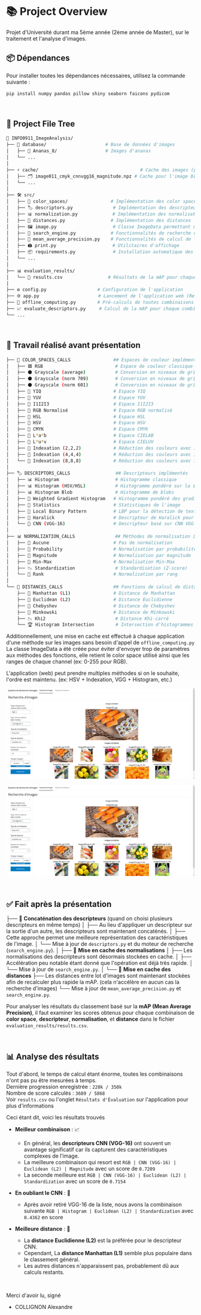 
# 📚 Project Overview
Projet d'Université durant ma 5ème année (2ème année de Master), sur le traitement et l'analyse d'images.


## 📦 Dépendances  
Pour installer toutes les dépendances nécessaires, utilisez la commande suivante :  

```bash
pip install numpy pandas pillow shiny seaborn faicons pydicom
```

<br>

## 🚀 Project File Tree
```bash
📂 INFO0911_ImageAnalysis/
├── 📸 database/                      # Base de données d'images
│   ├── 🍍 Ananas_8/                  # Images d'ananas
│   └── ...
│
├── ⚡ cache/                                      # Cache des images (par offline_computing.py, cache: 114 240 fichiers (30 Go))
│   ├── 🗂️ image011_cmyk_cnnvgg16_magnitude.npz	# Cache pour l'image 011 avec le color space cmyk, le descripteur vgg16 et la normalisation par magnitude
│   └── ...
│
├── 🛠️ src/
│   ├── 🎨 color_spaces/                # Implémentation des color spaces
│   ├── 🏷️ descriptors.py               # Implémentation des descripteurs
│   ├── 📊 normalization.py             # Implémentation des normalisations
│   ├── 📏 distances.py                 # Implémentation des distances
│   ├── 🖼️ image.py                     # Classe ImageData permettant de retenir plus d'informations sur les images (color space, etc.)
│   ├── 🔎 search_engine.py             # Fonctionnalités de recherche d'images
│   ├── 🎯 mean_average_precision.py    # Fonctionnalités de calcul de la mAP
│   ├── 🖨️ print.py                     # Utilitaires d'affichage
│   ├── 📦 requirements.py              # Installation automatique des dépendances lors de l'import (✅ compatible venv, ❌ incompatible uv)
│   └── ...
│
├── 📊 evaluation_results/
│   └── 📄 results.csv                 # Résultats de la mAP pour chaque combinaison de descripteurs et de normalisations
│
├── ⚙️ config.py                   # Configuration de l'application
├── 🌐 app.py                      # Lancement de l'application web (Recherche d'images et comparaison des méthodes)
├── 🚀 offline_computing.py        # Pré-calculs de toutes combinaisons de méthodes sur chaque image
├── 📈 evaluate_descriptors.py     # Calcul de la mAP pour chaque combinaison possible
└── ...
```

<br>

## 📌 Travail réalisé avant présentation
```bash
├── 🎨 COLOR_SPACES_CALLS                ## Espaces de couleur implémentés
│   ├── 🟥 RGB                           # Espace de couleur classique
│   ├── ⚫ Grayscale (average)           # Conversion en niveaux de gris (moyenne)
│   ├── ⚫ Grayscale (norm 709)          # Conversion en niveaux de gris (norme 709)
│   ├── ⚫ Grayscale (norm 601)          # Conversion en niveaux de gris (norme 601)
│   ├── 📏 YIQ                           # Espace YIQ
│   ├── 📏 YUV                           # Espace YUV
│   ├── 📏 I1I2I3                        # Espace I1I2I3
│   ├── 🎨 RGB Normalisé                 # Espace RGB normalisé
│   ├── 🎨 HSL                           # Espace HSL
│   ├── 🎨 HSV                           # Espace HSV
│   ├── 🎨 CMYK                          # Espace CMYK
│   ├── 🌈 L*a*b                         # Espace CIELAB
│   ├── 🌈 L*u*v                         # Espace CIELUV
│   ├── 🔢 Indexation (2,2,2)            # Réduction des couleurs avec indexation 2x2x2
│   ├── 🔢 Indexation (4,4,4)            # Réduction des couleurs avec indexation 4x4x4
│   └── 🔢 Indexation (8,8,8)            # Réduction des couleurs avec indexation 8x8x8
│
├── 🏷️ DESCRIPTORS_CALLS                 ## Descripteurs implémentés
│   ├── 📊 Histogram                     # Histogramme classique
│   ├── 📊 Histogram (HSV/HSL)           # Histogramme pondéré sur la saturation
│   ├── 📊 Histogram Blob                # Histogramme de blobs
│   ├── 🔀 Weighted Gradient Histogram   # Histogramme pondéré des gradients
│   ├── 🔬 Statistics                    # Statistiques de l'image
│   ├── 🔲 Local Binary Pattern          # LBP pour la détection de textures
│   ├── 🔬 Haralick                      # Descripteur de Haralick pour textures
│   └── 🤖 CNN (VGG-16)                  # Descripteur basé sur CNN VGG-16
│
├── 📊 NORMALIZATION_CALLS               ## Méthodes de normalisation implémentées
│   ├── 🚫 Aucune                        # Pas de normalisation
│   ├── 🔢 Probability                   # Normalisation par probabilité
│   ├── 📏 Magnitude                     # Normalisation par magnitude
│   ├── 🔀 Min-Max                       # Normalisation Min-Max
│   ├── 📉 Standardization               # Standardisation (Z-score)
│   └── 🏅 Rank                          # Normalisation par rang
│
└── 📏 DISTANCES_CALLS                   ## Fonctions de calcul de distance implémentées
    ├── 📏 Manhattan (L1)                # Distance de Manhattan
    ├── 📏 Euclidean (L2)                # Distance Euclidienne
    ├── 🛑 Chebyshev                     # Distance de Chebyshev
    ├── 🔢 Minkowski                     # Distance de Minkowski
    ├── 📉 Khi2                          # Distance Khi-carré
    └── 🏆 Histogram Intersection        # Intersection d'histogrammes
```
Additionnellement, une mise en cache est effectué à chaque application d'une méthode sur les images sans besoin d'appel de `offline_computing.py`<br>
La classe ImageData a été créée pour éviter d'envoyer trop de paramètres aux méthodes des fonctions, elle retient le color space utilisé ainsi que les ranges de chaque channel (ex: 0-255 pour RGB).

L'application (web) peut prendre multiples méthodes si on le souhaite, l'ordre est maintenu. (ex: HSV + Indexation, VGG + Histogram, etc.)

![Interface de recherche](app_1.png)

![Interface de consultation des résultats](app_1.png)

<br>

## ✅ Fait après la présentation
├── 🔀 **Concaténation des descripteurs** (quand on choisi plusieurs descripteurs en même temps)
│   ├── Au lieu d'appliquer un descripteur sur la sortie d'un autre, les descripteurs sont maintenant concaténés.
│   ├── Cette approche permet une meilleure représentation des caractéristiques de l'image.
│   └── Mise à jour de `descriptors.py` et du moteur de recherche (`search_engine.py`).
│
├── 💾 **Mise en cache des normalisations**
│   ├── Les normalisations des descripteurs sont désormais stockées en cache.
│   ├── Accélération peu notable étant donné que l'opération est déjà très rapide.
│   └── Mise à jour de `search_engine.py`.
│
└── 💾 **Mise en cache des distances**
    ├── Les distances entre lot d'images sont maintenant stockées afin de recalculer plus rapide la mAP. (cela n'accélère en aucun cas la recherche d'images)
    └── Mise à jour de `mean_average_precision.py` et `search_engine.py`.

Pour analyser les résultats du classement basé sur la **mAP (Mean Average Precision)**, il faut examiner les scores obtenus pour chaque combinaison de **color space**, **descripteur**, **normalisation**, et **distance** dans le fichier `evaluation_results/results.csv`.  

<br>

## 📊 **Analyse des résultats**
Tout d'abord, le temps de calcul étant énorme, toutes les combinaisons n'ont pas pu être mesurées à temps.<br>
Dernière progression enregistrée : `220k / 350k`<br>
Nombre de score calculés : `3689 / 5868`<br>
Voir `results.csv` ou l'onglet `Résultats d'Évaluation` sur l'application pour plus d'informations

Ceci étant dit, voici les résultats trouvés

- **Meilleur combinaison** : 📈  
  - En général, les **descripteurs CNN (VGG-16)** ont souvent un avantage significatif car ils capturent des caractéristiques complexes de l’image.  
  - La meilleure combinaison qui resort est `RGB | CNN (VGG-16) | Euclidean (L2) | Magnitude` avec un score de `0.7209`
  - La seconde meilleure est `RGB | CNN (VGG-16) | Euclidean (L2) | Standardization` avec un score de `0.7154`

- **En oubliant le CNN** : 🔢  
  - Après avoir retiré VGG-16 de la liste, nous avons la combinaison suivante  `RGB | Histogram | Euclidean (L2) | Standardization` avec `0.4362` en score

- **Meilleure distance** : 📏  
  - La **distance Euclidienne (L2)** est la préférée pour le descripteur CNN.
  - Cependant, La **distance Manhattan (L1)** semble plus populaire dans le classement général.
  - Les autres distances n'apparaissent pas, probablement dû aux calculs restants. 

<br>

Merci d'avoir lu, signé
- COLLIGNON Alexandre

